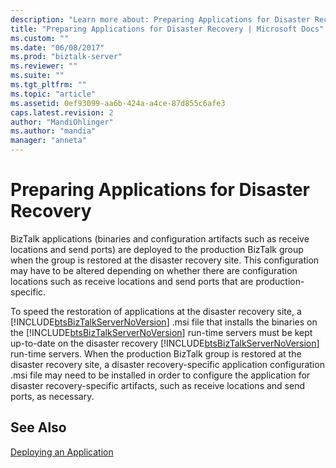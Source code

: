 ```yaml
---
description: "Learn more about: Preparing Applications for Disaster Recovery"
title: "Preparing Applications for Disaster Recovery | Microsoft Docs"
ms.custom: ""
ms.date: "06/08/2017"
ms.prod: "biztalk-server"
ms.reviewer: ""
ms.suite: ""
ms.tgt_pltfrm: ""
ms.topic: "article"
ms.assetid: 0ef93099-aa6b-424a-a4ce-87d855c6afe3
caps.latest.revision: 2
author: "MandiOhlinger"
ms.author: "mandia"
manager: "anneta"
---
```

# Preparing Applications for Disaster Recovery
BizTalk applications (binaries and configuration artifacts such as receive locations and send ports) are deployed to the production BizTalk group when the group is restored at the disaster recovery site. This configuration may have to be altered depending on whether there are configuration locations such as receive locations and send ports that are production-specific.  
  
 To speed the restoration of applications at the disaster recovery site, a [!INCLUDE[btsBizTalkServerNoVersion](../includes/btsbiztalkservernoversion-md.md)] .msi file that installs the binaries on the [!INCLUDE[btsBizTalkServerNoVersion](../includes/btsbiztalkservernoversion-md.md)] run-time servers must be kept up-to-date on the disaster recovery [!INCLUDE[btsBizTalkServerNoVersion](../includes/btsbiztalkservernoversion-md.md)] run-time servers. When the production BizTalk group is restored at the disaster recovery site, a disaster recovery-specific application configuration .msi file may need to be installed in order to configure the application for disaster recovery-specific artifacts, such as receive locations and send ports, as necessary.  
  
## See Also  
 [Deploying an Application](../technical-guides/deploying-an-application.md)
